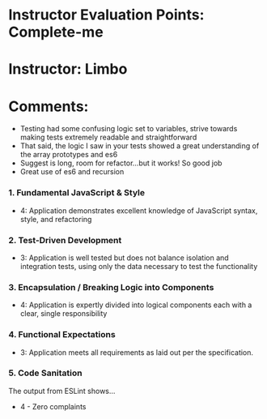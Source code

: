 # Instructor Evaluation Points: Complete-me
# Instructor: Limbo
# Comments:
* Testing had some confusing logic set to variables, strive towards making tests extremely readable and straightforward
* That said, the logic I saw in your tests showed a great understanding of the array prototypes and es6
* Suggest is long, room for refactor...but it works! So good job
* Great use of es6 and recursion

### 1. Fundamental JavaScript & Style

* 4:  Application demonstrates excellent knowledge of JavaScript syntax, style, and refactoring

### 2. Test-Driven Development

* 3: Application is well tested but does not balance isolation and integration tests, using only the data necessary to test the functionality

### 3. Encapsulation / Breaking Logic into Components

* 4: Application is expertly divided into logical components each with a clear, single responsibility

### 4. Functional Expectations

* 3: Application meets all requirements as laid out per the specification.

### 5. Code Sanitation

The output from ESLint shows…

* 4 - Zero complaints
